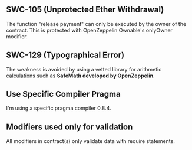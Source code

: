 ## SWC-105 (Unprotected Ether Withdrawal)
The function "release payment" can only be executed by the owner of the contract. This is protected with OpenZeppelin Ownable's onlyOwner modifier.

## SWC-129 (Typographical Error)
The weakness is avoided by using a vetted library for arithmetic calculations such as **SafeMath developed by OpenZeppelin**.

## Use Specific Compiler Pragma
I'm using a specific pragma compiler 0.8.4.

## Modifiers used only for validation
All modifiers in contract(s) only validate data with require statements.
